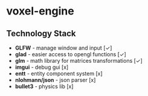# voxel-engine
 
## Technology Stack

- **GLFW** *-* manage window and input [✓]
- **glad** *-* easier access to opengl functions [✓]
- **glm** *-* math library for matrices transformations [✓]
- **imgui** *-* debug gui [x]
- **entt** *-* entity component system [x]
- **nlohmann/json** *-* json parser [x]
- **bullet3** *-* physics lib [x]
